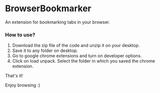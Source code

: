 # BrowserBookmarker
An extension for bookmarking tabs in your browser.

### How to use?

1) Download the zip file of the code and unzip it on your desktop.
2) Save it to any folder on desktop.
3) Go to google chrome extensions and turn on developer options. 
4) Click on load unpack. Select the folder in which you saved the chrome extension. 

That's it! 

Enjoy browsing :)
